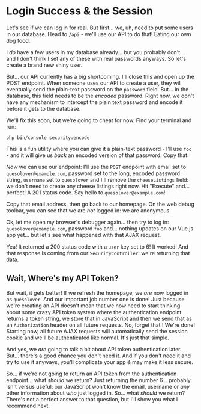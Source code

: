 # Login Success & the Session

Let's see if we can log in for real. But first... we, uh, need to put some users
in our database. Head to `/api` - we'll use our API to do that! Eating our own
dog food.

I *do* have a few users in my database already... but you probably don't... and
I don't think I set any of these with real passwords anyways. So let's create a
brand new shiny user.

But... our API currently has a big shortcoming. I'll close this and open up the
POST endpoint. When someone uses our API to create a user, they will eventually
send the plain-text password on the `password` field. But... in the database,
this field needs to be the *encoded* password. Right now, we don't have any
mechanism to intercept the plain text password and encode it before it gets to
the database.

We'll fix this soon, but we're going to cheat for now. Find your terminal and
run:

```terminal
php bin/console security:encode
```

This is a fun utility where you can give it a plain-text password - I'll use `foo` -
and it will give us *back* an encoded version of that password. Copy that.

*Now* we can use our endpoint: I'll use the `POST` endpoint with email set to
`quesolover@example.com`, password set to the long, encoded password string,
`username` set to `quesolover` and I'll remove the `cheeseListings` field: we
don't need to create any cheese listings right now. Hit "Execute" and... perfect!
A 201 status code. Say hello to `quesolover@example.com`!

Copy that email address, then go back to our homepage. On the web debug toolbar,
you can see that we are *not* logged in: we are anonymous.

Ok, let me open my browser's debugger again... then try to log in:
`quesolover@example.com`, password `foo` and... nothing updates on our Vue.js
app yet... but let's see what happened with that AJAX request.

Yea! It returned a 200 status code with a `user` key set to 6! It worked! And
that response is coming from our `SecurityController`: we're returning that data.

## Wait, Where's my API Token?

But wait, it gets better! If we refresh the homepage, we *are* now logged in as
`quesolover`. And our important job number one is done! Just because we're creating
an API doesn't mean that we now need to start thinking about some crazy API token
system where the authentication endpoint returns a token string, we store that in
JavaScript and then we send that as an `Authorization` header on all future requests.
No, forget that ! We're done! Starting now, all future AJAX requests will automatically
send the session cookie and we'll be authenticated like normal. It's just that simple.

And yes, we *are* going to talk a bit about API token authentication later. But...
there's a good chance you don't need it. And if you don't need it and try to use
it anyways, you'll complicate your app & may make it less secure.

So... if we're not going to return an API token from the authentication endpoint...
what *should* we return? Just returning the number 6... probably isn't versus useful:
our JavaScript won't know the email, username or *any* other information about
*who* just logged in. So... what *should* we return? There's not a perfect answer
to that question, but I'll show you what I recommend next.
